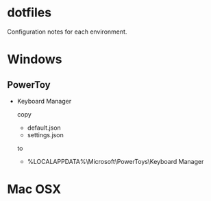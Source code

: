 # dotfiles

Configuration notes for each environment. 

# Windows

## PowerToy

- Keyboard Manager

  copy 
  - default.json
  - settings.json 

  to 
  - %LOCALAPPDATA%\Microsoft\PowerToys\Keyboard Manager



# Mac OSX


